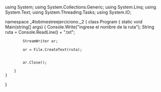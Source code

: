 using System;
using System.Collections.Generic;
using System.Linq;
using System.Text;
using System.Threading.Tasks;
using System.IO;

namespace _4tobimestreejerciciono._2
{
    class Program
    {
        static void Main(string[] args)
        {
            Console.Write("ingrese el nombre de la ruta"); 
            String ruta = Console.ReadLine() + ".txt";


            StreamWriter ar;

            ar = File.CreateText(ruta);

            
            ar.Close();

        }
    }
}
